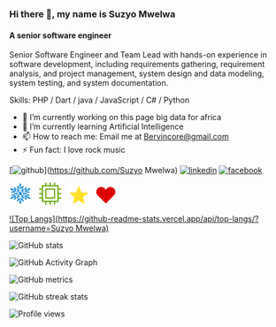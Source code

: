 ### Hi there 👋, my name is Suzyo Mwelwa
#### A senior software engineer
Senior Software Engineer and Team Lead with hands-on experience in software development, including requirements gathering, requirement analysis, and project management, system design and data modeling, system testing, and system documentation.

Skills: PHP / Dart / java / JavaScript / C# / Python

- 🔭 I’m currently working on this page big data for africa 
- 🌱 I’m currently learning Artificial Intelligence  
- 📫 How to reach me: Email me at Bervincore@gmail.com 
- ⚡ Fun fact: I love rock music 


[<img src='https://cdn.jsdelivr.net/npm/simple-icons@3.0.1/icons/github.svg' alt='github' height='40'>](https://github.com/Suzyo Mwelwa)  [<img src='https://cdn.jsdelivr.net/npm/simple-icons@3.0.1/icons/linkedin.svg' alt='linkedin' height='40'>](https://www.linkedin.com/in/https://www.linkedin.com/in/suzyo-mwelwa//)  [<img src='https://cdn.jsdelivr.net/npm/simple-icons@3.0.1/icons/facebook.svg' alt='facebook' height='40'>](https://www.facebook.com/https://www.facebook.com/bervin.core)  

<a href='https://archiveprogram.github.com/'><img src='https://raw.githubusercontent.com/acervenky/animated-github-badges/master/assets/acbadge.gif' width='40' height='40'></a> <a href='https://docs.github.com/en/developers'><img src='https://raw.githubusercontent.com/acervenky/animated-github-badges/master/assets/devbadge.gif' width='40' height='40'></a> <a href='https://stars.github.com/'><img src='https://raw.githubusercontent.com/acervenky/animated-github-badges/master/assets/starbadge.gif' width='35' height='35'></a> <a href='https://docs.github.com/en/github/supporting-the-open-source-community-with-github-sponsors'><img src='https://raw.githubusercontent.com/acervenky/animated-github-badges/master/assets/sponsorbadge.gif' width='35' height='35'></a> 

[![Top Langs](https://github-readme-stats.vercel.app/api/top-langs/?username=Suzyo Mwelwa)](https://github.com/anuraghazra/github-readme-stats)

![GitHub stats](https://github-readme-stats.vercel.app/api?username=Suzyo-Mwelwa&show_icons=true)  

![GitHub Activity Graph](https://activity-graph.herokuapp.com/graph?username=Suzyo-Mwelwa)  

![GitHub metrics](https://metrics.lecoq.io/Suzyo-Mwelwa)  

![GitHub streak stats](https://github-readme-streak-stats.herokuapp.com/?user=Suzyo-Mwelwa)  

![Profile views](https://gpvc.arturio.dev/Suzyo-Mwelwa)  

